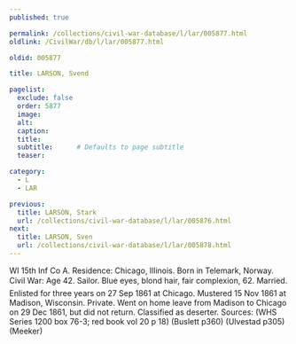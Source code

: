 ```yaml
---
published: true

permalink: /collections/civil-war-database/l/lar/005877.html
oldlink: /CivilWar/db/l/lar/005877.html

oldid: 005877

title: LARSON, Svend

pagelist:
  exclude: false
  order: 5877
  image: 
  alt:
  caption:
  title:
  subtitle:      # Defaults to page subtitle
  teaser:

category: 
  - L 
  - LAR

previous:
  title: LARSON, Stark
  url: /collections/civil-war-database/l/lar/005876.html  
next:
  title: LARSON, Sven
  url: /collections/civil-war-database/l/lar/005878.html   
---
```

WI 15th Inf Co A. Residence: Chicago, Illinois. Born in Telemark, Norway. Civil War: Age 42. Sailor. Blue eyes, blond hair, fair complexion, 6&#146;2&#148;. Married. Enlisted for three years on 27 Sep 1861 at Chicago. Mustered 15 Nov 1861 at Madison, Wisconsin. Private. Went on home leave from Madison to Chicago on 29 Dec 1861, but did not return. Classified as deserter. Sources: (WHS Series 1200 box 76-3; red book vol 20 p 18) (Buslett p360) (Ulvestad p305) (Meeker)
